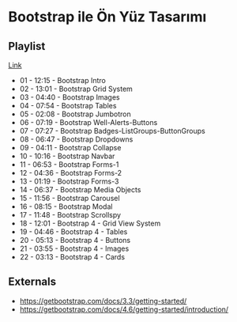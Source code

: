 # Bootstrap ile Ön Yüz Tasarımı

## Playlist

[Link](https://www.youtube.com/playlist?list=PLqrGn5CSpZ-feoN_stEaK95s4k_u_UsPC)

- 01 - 12:15 - Bootstrap Intro
- 02 - 13:01 - Bootstrap Grid System
- 03 - 04:40 - Bootstrap Images
- 04 - 07:54 - Bootstrap Tables
- 05 - 02:08 - Bootstrap Jumbotron
- 06 - 07:19 - Bootstrap Well-Alerts-Buttons
- 07 - 07:27 - Bootstrap Badges-ListGroups-ButtonGroups
- 08 - 06:47 - Bootstrap Dropdowns
- 09 - 04:11 - Bootstrap Collapse
- 10 - 10:16 - Bootstrap Navbar
- 11 - 06:53 - Bootstrap Forms-1
- 12 - 04:36 - Bootstrap Forms-2
- 13 - 01:19 - Bootstrap Forms-3
- 14 - 06:37 - Bootstrap Media Objects
- 15 - 11:56 - Bootstrap Carousel
- 16 - 08:15 - Bootstrap Modal
- 17 - 11:48 - Bootstrap Scrollspy
- 18 - 12:01 - Bootstrap 4 - Grid View System
- 19 - 04:46 - Bootstrap 4 - Tables
- 20 - 05:13 - Bootstrap 4 - Buttons
- 21 - 03:55 - Bootstrap 4 - Images
- 22 - 03:13 - Bootstrap 4 - Cards

## Externals
- https://getbootstrap.com/docs/3.3/getting-started/
- https://getbootstrap.com/docs/4.6/getting-started/introduction/


